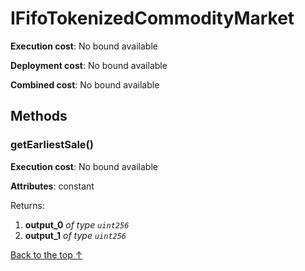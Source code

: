 # IFifoTokenizedCommodityMarket


**Execution cost**: No bound available

**Deployment cost**: No bound available

**Combined cost**: No bound available




## Methods
### getEarliestSale()


**Execution cost**: No bound available

**Attributes**: constant



Returns:


1. **output_0** *of type `uint256`*
2. **output_1** *of type `uint256`*

[Back to the top ↑](#ififotokenizedcommoditymarket)
